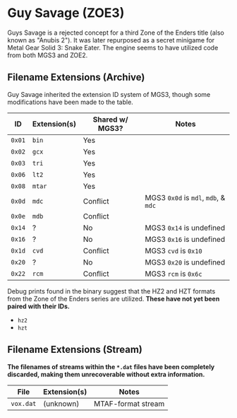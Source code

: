 
# Guy Savage (ZOE3)

Guys Savage is a rejected concept for a third Zone of the Enders title (also known as "Anubis 2"). It was later repurposed as a secret minigame for Metal Gear Solid 3: Snake Eater. The engine seems to have utilized code from both MGS3 and ZOE2.

## Filename Extensions (Archive)

Guy Savage inherited the extension ID system of MGS3, though some modifications have been made to the table.

ID       | Extension(s) | Shared w/ MGS3? | Notes
-------- | ------------ | --------------- | -----
``0x01`` | ``bin``      | Yes             |
``0x02`` | ``gcx``      | Yes             |
``0x03`` | ``tri``      | Yes             |
``0x06`` | ``lt2``      | Yes             |
``0x08`` | ``mtar``     | Yes             |
``0x0d`` | ``mdc``      | Conflict        | MGS3 ``0x0d`` is ``mdl``, ``mdb``, & ``mdc``
``0x0e`` | ``mdb``      | Conflict        |
``0x14`` | ?            | No              | MGS3 ``0x14`` is undefined
``0x16`` | ?            | No              | MGS3 ``0x16`` is undefined
``0x1d`` | ``cvd``      | Conflict        | MGS3 ``cvd`` is ``0x10``
``0x20`` | ?            | No              | MGS3 ``0x20`` is undefined
``0x22`` | ``rcm``      | Conflict        | MGS3 ``rcm`` is ``0x6c``

Debug prints found in the binary suggest that the HZ2 and HZT formats from the Zone of the Enders series are utilized. **These have not yet been paired with their IDs.**

- ``hz2``
- ``hzt``

## Filename Extensions (Stream)

**The filenames of streams within the ``*.dat`` files have been completely discarded, making them unrecoverable without extra information.**

File        | Extension(s) | Notes
----------- | ------------ | -----
``vox.dat`` | (unknown)    | MTAF-format stream
